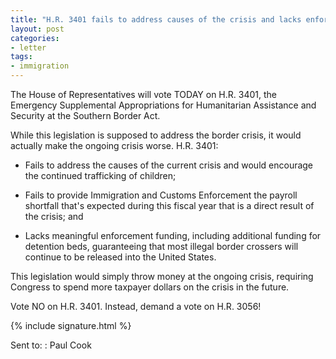 ```yaml
---
title: "H.R. 3401 fails to address causes of the crisis and lacks enforcement funding --- Vote NO"
layout: post
categories:
- letter
tags:
- immigration
---
```


The House of Representatives will vote TODAY on H.R. 3401, the Emergency Supplemental Appropriations for Humanitarian Assistance and Security at the Southern Border Act.

While this legislation is supposed to address the border crisis, it would actually make the ongoing crisis worse. H.R. 3401:

- Fails to address the causes of the current crisis and would encourage the continued trafficking of children;

- Fails to provide Immigration and Customs Enforcement the payroll shortfall that's expected during this fiscal year that is a direct result of the crisis; and

- Lacks meaningful enforcement funding, including additional funding for detention beds, guaranteeing that most illegal border crossers will continue to be released into the United States.

This legislation would simply throw money at the ongoing crisis, requiring Congress to spend more taxpayer dollars on the crisis in the future.

Vote NO on H.R. 3401. Instead, demand a vote on H.R. 3056!

{% include signature.html %}

Sent to:
: Paul Cook

